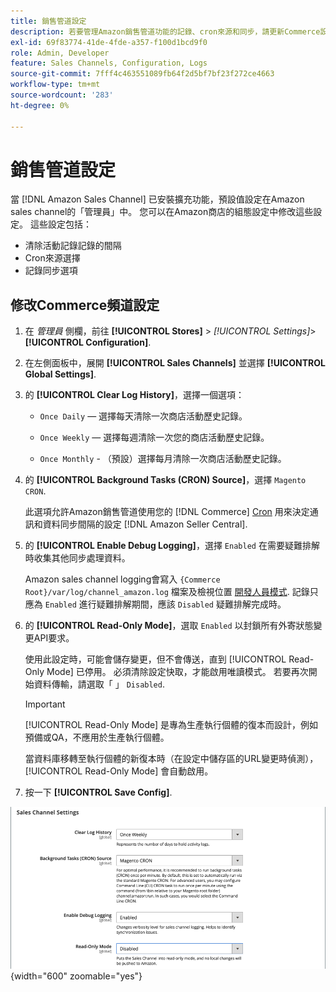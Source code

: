 ```yaml
---
title: 銷售管道設定
description: 若要管理Amazon銷售管道功能的記錄、cron來源和同步，請更新Commerce設定。
exl-id: 69f83774-41de-4fde-a357-f100d1bcd9f0
role: Admin, Developer
feature: Sales Channels, Configuration, Logs
source-git-commit: 7fff4c463551089fb64f2d5bf7bf23f272ce4663
workflow-type: tm+mt
source-wordcount: '283'
ht-degree: 0%

---
```


# 銷售管道設定

當 [!DNL Amazon Sales Channel] 已安裝擴充功能，預設值設定在Amazon sales channel的「管理員」中。 您可以在Amazon商店的組態設定中修改這些設定。 這些設定包括：

- 清除活動記錄記錄的間隔
- Cron來源選擇
- 記錄同步選項

## 修改Commerce頻道設定

1. 在 _管理員_ 側欄，前往 **[!UICONTROL Stores]** > _[!UICONTROL Settings]_>**[!UICONTROL Configuration]**.

1. 在左側面板中，展開 **[!UICONTROL Sales Channels]** 並選擇 **[!UICONTROL Global Settings]**.

1. 的 **[!UICONTROL Clear Log History]**，選擇一個選項：

   - `Once Daily`  — 選擇每天清除一次商店活動歷史記錄。

   - `Once Weekly`  — 選擇每週清除一次您的商店活動歷史記錄。

   - `Once Monthly` - （預設）選擇每月清除一次商店活動歷史記錄。

1. 的 **[!UICONTROL Background Tasks (CRON) Source]**，選擇 `Magento CRON`.

   此選項允許Amazon銷售管道使用您的 [!DNL Commerce] [Cron](https://experienceleague.adobe.com/docs/commerce-admin/systems/tools/cron.html) 用來決定通訊和資料同步間隔的設定 [!DNL Amazon Seller Central].

1. 的 **[!UICONTROL Enable Debug Logging]**，選擇 `Enabled` 在需要疑難排解時收集其他同步處理資料。

   Amazon sales channel logging會寫入 `{Commerce Root}/var/log/channel_amazon.log` 檔案及檢視位置 [開發人員模式](https://experienceleague.adobe.com/docs/commerce-admin/systems/tools/developer-tools.html#operation-modes). 記錄只應為 `Enabled` 進行疑難排解期間，應該 `Disabled` 疑難排解完成時。

1. 的 **[!UICONTROL Read-Only Mode]**，選取 `Enabled` 以封鎖所有外寄狀態變更API要求。

   使用此設定時，可能會儲存變更，但不會傳送，直到 [!UICONTROL Read-Only Mode] 已停用。 必須清除設定快取，才能啟用唯讀模式。 若要再次開始資料傳輸，請選取「 」 `Disabled`.

   >[!IMPORTANT]
   >
   >[!UICONTROL Read-Only Mode] 是專為生產執行個體的復本而設計，例如預備或QA，不應用於生產執行個體。
   >
   >當資料庫移轉至執行個體的新復本時（在設定中儲存區的URL變更時偵測）， [!UICONTROL Read-Only Mode] 會自動啟用。

1. 按一下 **[!UICONTROL Save Config]**.

![Sales Channel組態設定](assets/config-sales-channel-global-settings.png){width="600" zoomable="yes"}

